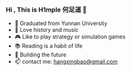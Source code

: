 ### Hi , This is H1mple 何足道 👋

- 🏫 Graduated from Yunnan University
- 🎵 Love history and music
- 🎮 Like to play strategy or simulation games
- 📚 Reading is a habit of life
- 🗻 Building the future
- 📫 contact me: hangxingbao@gmail.com
